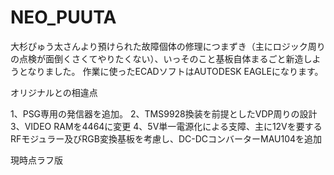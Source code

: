 # NEO_PUUTA
大杉ぴゅう太さんより預けられた故障個体の修理につまずき（主にロジック周りの点検が面倒くさくてやりたくない）、いっそのこと基板自体まるごと新造しようとなりました。
作業に使ったECADソフトはAUTODESK EAGLEになります。

オリジナルとの相違点

1、PSG専用の発信器を追加。
2、TMS9928換装を前提としたVDP周りの設計
3、VIDEO RAMを4464に変更
4、5V単一電源化による支障、主に12Vを要するRFモジュラー及びRGB変換基板を考慮し、DC-DCコンバーターMAU104を追加


現時点ラフ版
